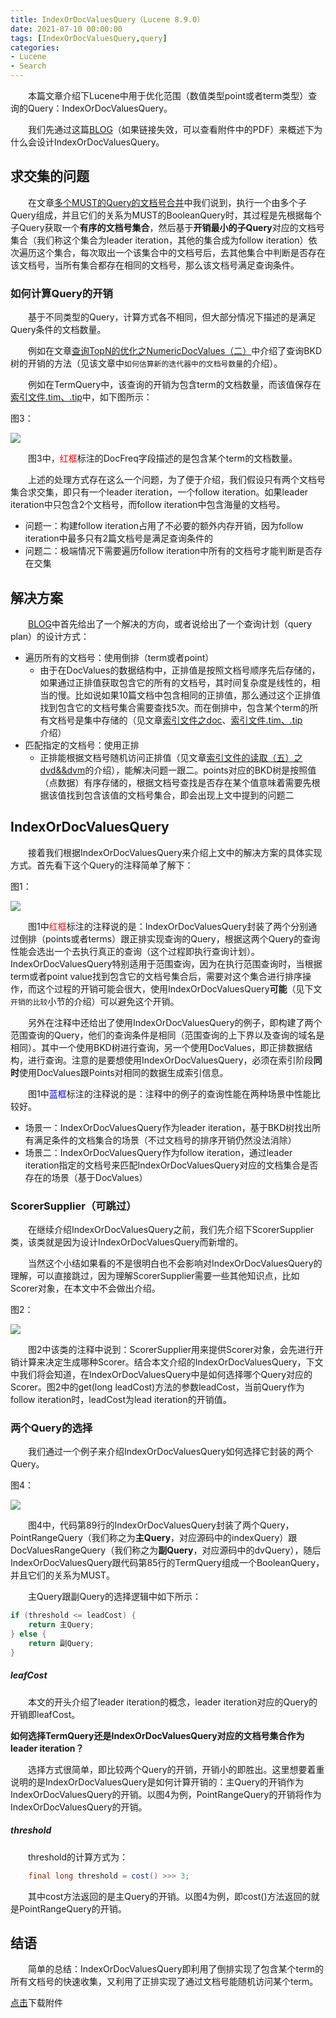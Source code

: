 ```yaml
---
title: IndexOrDocValuesQuery（Lucene 8.9.0）
date: 2021-07-10 00:00:00
tags: [IndexOrDocValuesQuery,query]
categories:
- Lucene
- Search
---
```


&emsp;&emsp;本篇文章介绍下Lucene中用于优化范围（数值类型point或者term类型）查询的Query：IndexOrDocValuesQuery。

&emsp;&emsp;我们先通过这篇[BLOG](https://www.elastic.co/cn/blog/better-query-planning-for-range-queries-in-elasticsearch)（如果链接失效，可以查看附件中的PDF）来概述下为什么会设计IndexOrDocValuesQuery。

## 求交集的问题

&emsp;&emsp;在文章[多个MUST的Query的文档号合并](https://www.amazingkoala.com.cn/Lucene/Search/2018/1218/文档号合并（MUST）)中我们说到，执行一个由多个子Query组成，并且它们的关系为MUST的BooleanQuery时，其过程是先根据每个子Query获取一个**有序的文档号集合**，然后基于**开销最小的子Query**对应的文档号集合（我们称这个集合为leader iteration，其他的集合成为follow iteration）依次遍历这个集合，每次取出一个该集合中的文档号后，去其他集合中判断是否存在该文档号，当所有集合都存在相同的文档号，那么该文档号满足查询条件。

### 如何计算Query的开销

&emsp;&emsp;基于不同类型的Query，计算方式各不相同，但大部分情况下描述的是满足Query条件的文档数量。

&emsp;&emsp;例如在文章[查询TopN的优化之NumericDocValues（二）](https://www.amazingkoala.com.cn/Lucene/Search/2021/0629/查询TopN的优化之NumericDocValues（二）)中介绍了查询BKD树的开销的方法（见该文章中`如何估算新的迭代器中的文档号数量`的介绍）。

&emsp;&emsp;例如在TermQuery中，该查询的开销为包含term的文档数量，而该值保存在[索引文件.tim、.tip](https://www.amazingkoala.com.cn/Lucene/suoyinwenjian/2019/0401/索引文件之tim&&tip)中，如下图所示：

图3：

<img src="http://www.amazingkoala.com.cn/uploads/lucene/Search/IndexOrDocValuesQuery/3.png">

&emsp;&emsp;图3中，<font color=red>红框</font>标注的DocFreq字段描述的是包含某个term的文档数量。

&emsp;&emsp;上述的处理方式存在这么一个问题，为了便于介绍，我们假设只有两个文档号集合求交集，即只有一个leader iteration，一个follow iteration。如果leader iteration中只包含2个文档号，而follow iteration中包含海量的文档号。

- 问题一：构建follow iteration占用了不必要的额外内存开销，因为follow iteration中最多只有2篇文档号是满足查询条件的
- 问题二：极端情况下需要遍历follow iteration中所有的文档号才能判断是否存在交集

## 解决方案

&emsp;&emsp;[BLOG](https://www.elastic.co/cn/blog/better-query-planning-for-range-queries-in-elasticsearch)中首先给出了一个解决的方向，或者说给出了一个查询计划（query plan）的设计方式：

- 遍历所有的文档号：使用倒排（term或者point）
  - 由于在DocValues的数据结构中，正排值是按照文档号顺序先后存储的，如果通过正排值获取包含它的所有的文档号，其时间复杂度是线性的，相当的慢。比如说如果10篇文档中包含相同的正排值，那么通过这个正排值找到包含它的文档号集合需要查找5次。而在倒排中，包含某个term的所有文档号是集中存储的（见文章[索引文件之doc](https://www.amazingkoala.com.cn/Lucene/suoyinwenjian/2019/0324/索引文件之doc)、[索引文件.tim、.tip](https://www.amazingkoala.com.cn/Lucene/suoyinwenjian/2019/0401/索引文件之tim&&tip)介绍）
- 匹配指定的文档号：使用正排
  - 正排能根据文档号随机访问正排值（见文章[索引文件的读取（五）之dvd&&dvm](https://www.amazingkoala.com.cn/Lucene/Search/2020/0714/索引文件的读取（五）之dvd&&dvm)的介绍），能解决问题一跟二。points对应的BKD树是按照值（点数据）有序存储的，根据文档号查找是否存在某个值意味着需要先根据该值找到包含该值的文档号集合，即会出现上文中提到的问题二

## IndexOrDocValuesQuery

&emsp;&emsp;接着我们根据IndexOrDocValuesQuery来介绍上文中的解决方案的具体实现方式。首先看下这个Query的注释简单了解下：

图1：

<img src="http://www.amazingkoala.com.cn/uploads/lucene/Search/IndexOrDocValuesQuery/1.png">

&emsp;&emsp;图1中<font color=red>红框</font>标注的注释说的是：IndexOrDocValuesQuery封装了两个分别通过倒排（points或者terms）跟正排实现查询的Query，根据这两个Query的查询性能会选出一个去执行真正的查询（这个过程即执行查询计划）。IndexOrDocValuesQuery特别适用于范围查询，因为在执行范围查询时，当根据term或者point value找到包含它的文档号集合后，需要对这个集合进行排序操作，而这个过程的开销可能会很大，使用IndexOrDocValuesQuery**可能**（见下文`开销的比较`小节的介绍）可以避免这个开销。

&emsp;&emsp;另外在注释中还给出了使用IndexOrDocValuesQuery的例子，即构建了两个范围查询的Query，他们的查询条件是相同（范围查询的上下界以及查询的域名是相同）。其中一个使用BKD树进行查询，另一个使用DocValues，即正排数据结构，进行查询。注意的是要想使用IndexOrDocValuesQuery，必须在索引阶段**同时**使用DocValues跟Points对相同的数据生成索引信息。

&emsp;&emsp;图1中<font color=blue>蓝框</font>标注的注释说的是：注释中的例子的查询性能在两种场景中性能比较好。

- 场景一：IndexOrDocValuesQuery作为leader iteration，基于BKD树找出所有满足条件的文档集合的场景（不过文档号的排序开销仍然没法消除）
- 场景二：IndexOrDocValuesQuery作为follow iteration，通过leader iteration指定的文档号来匹配IndexOrDocValuesQuery对应的文档集合是否存在的场景（基于DocValues）

### ScorerSupplier（可跳过）

&emsp;&emsp;在继续介绍IndexOrDocValuesQuery之前，我们先介绍下ScorerSupplier类，该类就是因为设计IndexOrDocValuesQuery而新增的。

&emsp;&emsp;当然这个小结如果看的不是很明白也不会影响对IndexOrDocValuesQuery的理解，可以直接跳过，因为理解ScorerSupplier需要一些其他知识点，比如Scorer对象，在本文中不会做出介绍。

图2：

<img src="http://www.amazingkoala.com.cn/uploads/lucene/Search/IndexOrDocValuesQuery/2.png">

&emsp;&emsp;图2中该类的注释中说到：ScorerSupplier用来提供Scorer对象，会先进行开销计算来决定生成哪种Scorer。结合本文介绍的IndexOrDocValuesQuery，下文中我们将会知道，在IndexOrDocValuesQuery中是如何选择哪个Query对应的Scorer。图2中的get(long leadCost)方法的参数leadCost，当前Query作为follow iteration时，leadCost为lead iteration的开销值。

### 两个Query的选择

&emsp;&emsp;我们通过一个例子来介绍IndexOrDocValuesQuery如何选择它封装的两个Query。

图4：

<img src="http://www.amazingkoala.com.cn/uploads/lucene/Search/IndexOrDocValuesQuery/4.png">

&emsp;&emsp;图4中，代码第89行的IndexOrDocValuesQuery封装了两个Query，PointRangeQuery（我们称之为**主Query**，对应源码中的indexQuery）跟DocValuesRangeQuery（我们称之为**副Query**，对应源码中的dvQuery），随后IndexOrDocValuesQuery跟代码第85行的TermQuery组成一个BooleanQuery，并且它们的关系为MUST。

&emsp;&emsp;主Query跟副Query的选择逻辑中如下所示：

```java
if (threshold <= leadCost) {
    return 主Query;
} else {
    return 副Query;
}
```

##### leafCost

&emsp;&emsp;本文的开头介绍了leader iteration的概念，leader iteration对应的Query的开销即leafCost。

**如何选择TermQuery还是IndexOrDocValuesQuery对应的文档号集合作为leader iteration？**

&emsp;&emsp;选择方式很简单，即比较两个Query的开销，开销小的即胜出。这里想要着重说明的是IndexOrDocValuesQuery是如何计算开销的：主Query的开销作为IndexOrDocValuesQuery的开销。以图4为例，PointRangeQuery的开销将作为IndexOrDocValuesQuery的开销。

##### threshold 

&emsp;&emsp;threshold的计算方式为：

```java
    final long threshold = cost() >>> 3;
```

&emsp;&emsp;其中cost方法返回的是主Query的开销。以图4为例，即cost()方法返回的就是PointRangeQuery的开销。

## 结语

&emsp;&emsp;简单的总结：IndexOrDocValuesQuery即利用了倒排实现了包含某个term的所有文档号的快速收集，又利用了正排实现了通过文档号能随机访问某个term。

[点击](http://www.amazingkoala.com.cn/attachment/Lucene/Search/IndexOrDocValuesQuery/IndexOrDocValuesQuery.zip)下载附件




